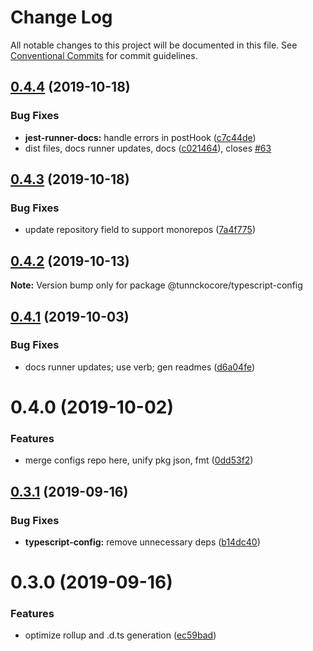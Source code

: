 # Change Log

All notable changes to this project will be documented in this file.
See [Conventional Commits](https://conventionalcommits.org) for commit guidelines.

## [0.4.4](https://github.com/tunnckoCore/opensource/compare/@tunnckocore/typescript-config@0.4.3...@tunnckocore/typescript-config@0.4.4) (2019-10-18)


### Bug Fixes

* **jest-runner-docs:** handle errors in postHook ([c7c44de](https://github.com/tunnckoCore/opensource/commit/c7c44de))
* dist files, docs runner updates, docs ([c021464](https://github.com/tunnckoCore/opensource/commit/c021464)), closes [#63](https://github.com/tunnckoCore/opensource/issues/63)





## [0.4.3](https://github.com/tunnckoCore/opensource/compare/@tunnckocore/typescript-config@0.4.2...@tunnckocore/typescript-config@0.4.3) (2019-10-18)


### Bug Fixes

* update repository field to support monorepos ([7a4f775](https://github.com/tunnckoCore/opensource/commit/7a4f775))





## [0.4.2](https://github.com/tunnckoCore/opensource/tree/master/@tunnckocore/typescript-config/compare/@tunnckocore/typescript-config@0.4.1...@tunnckocore/typescript-config@0.4.2) (2019-10-13)

**Note:** Version bump only for package @tunnckocore/typescript-config





## [0.4.1](https://github.com/tunnckoCore/opensource/tree/master/@tunnckocore/typescript-config/compare/@tunnckocore/typescript-config@0.4.0...@tunnckocore/typescript-config@0.4.1) (2019-10-03)


### Bug Fixes

* docs runner updates; use verb; gen readmes ([d6a04fe](https://github.com/tunnckoCore/opensource/tree/master/@tunnckocore/typescript-config/commit/d6a04fe))





# 0.4.0 (2019-10-02)


### Features

* merge configs repo here, unify pkg json, fmt ([0dd53f2](https://github.com/tunnckoCore/opensource/tree/master/@tunnckocore/typescript-config/commit/0dd53f2))





## [0.3.1](https://github.com/tunnckocore/configs/compare/@tunnckocore/typescript-config@0.3.0...@tunnckocore/typescript-config@0.3.1) (2019-09-16)


### Bug Fixes

* **typescript-config:** remove unnecessary deps ([b14dc40](https://github.com/tunnckocore/configs/commit/b14dc40))





# 0.3.0 (2019-09-16)


### Features

* optimize rollup and .d.ts generation ([ec59bad](https://github.com/tunnckocore/configs/commit/ec59bad))
